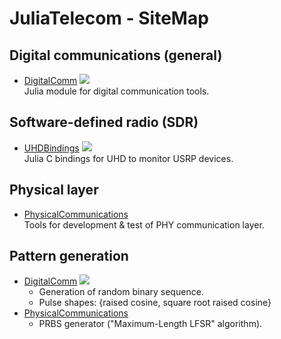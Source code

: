 <!-- Reference-style links to make tables & lists more readable -->
[DigitalComm]: <https://github.com/JuliaTelecom/DigitalComm.jl>
[DigitalComm_DOCS]: <https://rgerzaguet.github.io/DigitalComm.jl/dev/index.html>
[PhysicalCommunications]: <https://github.com/JuliaTelecom/PhysicalCommunications.jl>
[UHDBindings]: <https://github.com/JuliaTelecom/UHDBindings.jl>
[UHDBindings_DOCS]: <https://rgerzaguet.github.io/UHDBindings.jl/dev/index.html>
[IMGDocsStable]: <https://img.shields.io/badge/docs-stable-blue.svg>


# JuliaTelecom - SiteMap

## Digital communications (general)
 - [DigitalComm] [![][IMGDocsStable]][DigitalComm_DOCS]<br>
Julia module for digital communication tools.

## Software-defined radio (SDR)
 - [UHDBindings] [![][IMGDocsStable]][UHDBindings_DOCS]<br>
Julia C bindings for UHD to monitor USRP devices.

## Physical layer
 - [PhysicalCommunications]<br>
Tools for development & test of PHY communication layer.

## Pattern generation
 - [DigitalComm] [![][IMGDocsStable]][DigitalComm_DOCS]
   - Generation of random binary sequence.
   - Pulse shapes: {raised cosine, square root raised cosine}
 - [PhysicalCommunications]
   - PRBS generator ("Maximum-Length LFSR" algorithm).
